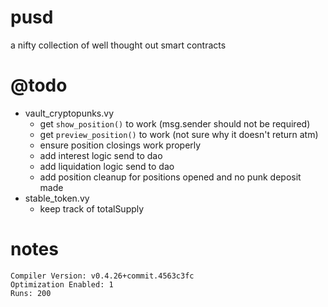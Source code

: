 # pusd
a nifty collection of well thought out smart contracts

# @todo
- vault_cryptopunks.vy
  - get `show_position()` to work (msg.sender should not be required)
  - get `preview_position()` to work (not sure why it doesn't return atm)
  - ensure position closings work properly
  - add interest logic send to dao
  - add liquidation logic send to dao
  - add position cleanup for positions opened and no punk deposit made
- stable_token.vy
  - keep track of totalSupply

# notes
```
Compiler Version: v0.4.26+commit.4563c3fc
Optimization Enabled: 1
Runs: 200
```

